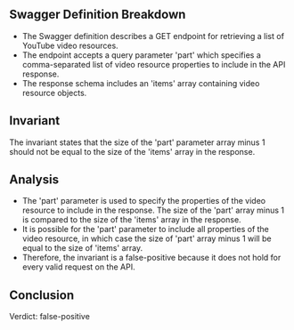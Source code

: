 ## Swagger Definition Breakdown
- The Swagger definition describes a GET endpoint for retrieving a list of YouTube video resources.
- The endpoint accepts a query parameter 'part' which specifies a comma-separated list of video resource properties to include in the API response.
- The response schema includes an 'items' array containing video resource objects.

## Invariant
The invariant states that the size of the 'part' parameter array minus 1 should not be equal to the size of the 'items' array in the response.

## Analysis
- The 'part' parameter is used to specify the properties of the video resource to include in the response. The size of the 'part' array minus 1 is compared to the size of the 'items' array in the response.
- It is possible for the 'part' parameter to include all properties of the video resource, in which case the size of 'part' array minus 1 will be equal to the size of 'items' array.
- Therefore, the invariant is a false-positive because it does not hold for every valid request on the API.

## Conclusion
Verdict: false-positive
